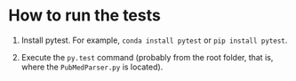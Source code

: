 
# How to run the tests

1. Install pytest. For example, `conda install pytest` or `pip install pytest`.

1. Execute the `py.test` command
   (probably from the root folder, that is, where the `PubMedParser.py` is located).
